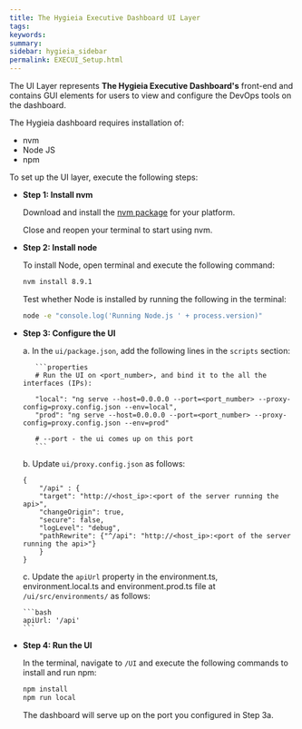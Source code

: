 ```yaml
---
title: The Hygieia Executive Dashboard UI Layer
tags:
keywords:
summary:
sidebar: hygieia_sidebar
permalink: EXECUI_Setup.html
---
```


The UI Layer represents **The Hygieia Executive Dashboard's** front-end and contains GUI elements for users to view and configure the DevOps tools on the dashboard.

The Hygieia dashboard requires installation of:

- nvm
- Node JS
- npm

To set up the UI layer, execute the following steps:

*	**Step 1: Install nvm**

	Download and install the [nvm package](http://npm.github.io/installation-setup-docs/installing/using-a-node-version-manager.html) for your platform.

	Close and reopen your terminal to start using nvm.

*	**Step 2: Install node**

	To install Node, open terminal and execute the following command:

	```bash
	nvm install 8.9.1
	```

	Test whether Node is installed by running the following in the terminal:

	```bash
	node -e "console.log('Running Node.js ' + process.version)"
	```

*	**Step 3: Configure the UI**

	a. In the `ui/package.json`, add the following lines in the `scripts` section:
	
		   ```properties
		   # Run the UI on <port_number>, and bind it to the all the interfaces (IPs):

		   "local": "ng serve --host=0.0.0.0 --port=<port_number> --proxy-config=proxy.config.json --env=local",
		   "prod": "ng serve --host=0.0.0.0 --port=<port_number> --proxy-config=proxy.config.json --env=prod"
			
		   # --port - the ui comes up on this port
		   ```

    b. Update `ui/proxy.config.json` as follows:
	
    	{
  			"/api" : {
    		"target": "http://<host_ip>:<port of the server running the api>",
    		"changeOrigin": true,
    		"secure": false,
    		"logLevel": "debug",
    		"pathRewrite": {"^/api": "http://<host_ip>:<port of the server running the api>"}
  			}
		}
	
	c. Update the `apiUrl` property in the environment.ts, environment.local.ts and environment.prod.ts file at `/ui/src/environments/` as follows:
		
		```bash
		apiUrl: '/api'
		```

*	**Step 4: Run the UI**

	In the terminal, navigate to `/UI` and execute the following commands to install and run npm:
	
	```bash
	npm install
	npm run local
    ```	
	
	The dashboard will serve up on the port you configured in Step 3a.
	
	
